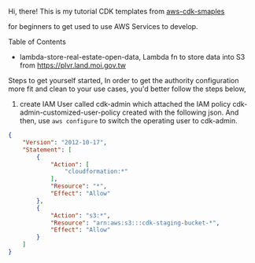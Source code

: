 
Hi, there! This is my tutorial CDK templates from [aws-cdk-smaples](https://github.com/aws-samples/aws-cdk-examples/tree/master/python)

for beginners to get used to use AWS Services to develop.

Table of Contents

- lambda-store-real-estate-open-data, Lambda fn to store data into S3 from https://plvr.land.moi.gov.tw


Steps to get yourself started,
In order to get the authority configuration more fit and clean to your use cases,
   you'd better follow the steps below, 

1. create IAM User called cdk-admin which attached the IAM policy 
   cdk-admin-customized-user-policy created with the following json. And then,
   use `aws configure` to switch the operating user to cdk-admin.

```json
{
    "Version": "2012-10-17",
    "Statement": [
        {
            "Action": [
                "cloudformation:*"
            ],
            "Resource": "*",
            "Effect": "Allow"
        },
        {
            "Action": "s3:*",
            "Resource": "arn:aws:s3:::cdk-staging-bucket-*",
            "Effect": "Allow"
        }
    ]
}
```

